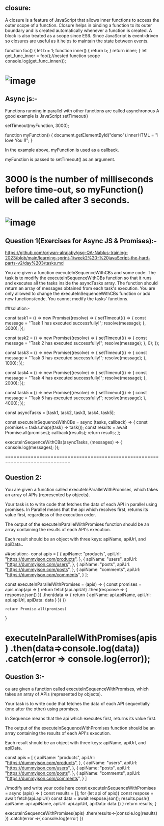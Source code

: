 ## closure:
A closure is a feature of JavaScript that allows inner functions to access the outer scope of a function. Closure helps in binding a function to its outer boundary and is created automatically whenever a function is created. A block is also treated as a scope since ES6. Since JavaScript is event-driven so closures are useful as it helps to maintain the state between events.

function foo() {
    let b = 1;
    function inner() {
        return b;
    }
    return inner;
}
let get_func_inner = foo();//nested function scope
 console.log(get_func_inner());

![image](https://github.com/ayaabumtawea12/Mastering-javascript-in-20-days/assets/120716752/2e894db3-59e0-458d-8bd7-b5aac4e5bd76)
===========================================================
## Async js:-
Functions running in parallel with other functions are called asynchronous
A good example is JavaScript setTimeout()

setTimeout(myFunction, 3000);

function myFunction() {
  document.getElementById("demo").innerHTML = "I love You !!";
}

In the example above, myFunction is used as a callback.

myFunction is passed to setTimeout() as an argument.

3000 is the number of milliseconds before time-out, so myFunction() will be called after 3 seconds.
=========================================================
![image](https://github.com/ayaabumtawea12/Mastering-javascript-in-20-days/assets/120716752/5818886e-e1be-4de7-ae19-6fdd1df8a899)
===================================
## Question 1(Exercises for Async JS & Promises):-

https://github.com/orjwan-alrajaby/gsg-QA-Nablus-training-2023/blob/main/learning-sprint-1/week2%20-%20javaScript-the-hard-parts-v2/day%203/tasks.md

You are given a function executeInSequenceWithCBs and some code. The task is to modify the executeInSequenceWithCBs function so that it runs and executes all the tasks inside the asyncTasks array.
The function should return an array of messages obtained from each task's execution.
You are only allowed to change the executeInSequenceWithCBs function or add new functions/code. You cannot modify the tasks' functions.

##solution:-

const task1 = () => new Promise((resolve) => {
    setTimeout(() => {
      const message = "Task 1 has executed successfully!";
      resolve(message);
    }, 3000);
  });

  const task2 = () => new Promise((resolve) => {
    setTimeout(() => {
      const message = "Task 2 has executed successfully!";
      resolve(message);
    }, 0);
  });

  const task3 = () => new Promise((resolve) => {
    setTimeout(() => {
      const message = "Task 3 has executed successfully!";
      resolve(message);
    }, 1000);
  });

  const task4 = () => new Promise((resolve) => {
    setTimeout(() => {
      const message = "Task 4 has executed successfully!";
      resolve(message);
    }, 2000);
  });

  const task5 = () => new Promise((resolve) => {
    setTimeout(() => {
      const message = "Task 5 has executed successfully!";
      resolve(message);
    }, 4000);
  });

  const asyncTasks = [task1, task2, task3, task4, task5];

  const executeInSequenceWithCBs = async (tasks, callback) => {
    const promises = tasks.map((task) => task());
    const results = await Promise.all(promises);
    callback(results);
    return results;
  };

  executeInSequenceWithCBs(asyncTasks, (messages) => {
    console.log(messages);
  });

=============================================================================
## Question 2:
You are given a function called executeInParallelWithPromises, which takes an array of APIs (represented by objects).

Your task is to write code that fetches the data of each API in parallel using promises. In Parallel means that the api which resolves first, returns its value first, regardless of the execution order.

The output of the executeInParallelWithPromises function should be an array containing the results of each API's execution.

Each result should be an object with three keys: apiName, apiUrl, and apiData..

##solution:-
const apis = [
  {
    apiName: "products", 
    apiUrl: "https://dummyjson.com/products",
  }, 
  {
    apiName: "users", 
    apiUrl: "https://dummyjson.com/users",
  }, 
  {
    apiName: "posts", 
    apiUrl: "https://dummyjson.com/posts",
  }, 
  {
    apiName: "comments", 
    apiUrl: "https://dummyjson.com/comments",
  }
];

const executeInParallelWithPromises = (apis) => {
    const promises = apis.map(api => {
        return fetch(api.apiUrl) .then(response => { response.json() }) .then(data => {
         return {
          apiName: api.apiName,
          apiUrl: api.apiUrl,
          apiData: data
                }
            })
    })

    return Promise.all(promises)
}

executeInParallelWithPromises(apis)
.then(data=>console.log(data))
.catch(error => console.log(error));
=============================================
## Question 3:-
ou are given a function called executeInSequenceWithPromises, which takes an array of APIs (represented by objects).

Your task is to write code that fetches the data of each API sequentially (one after the other) using promises.

In Sequence means that the api which executes first, returns its value first.

The output of the executeInSequenceWithPromises function should be an array containing the results of each API's execution.

Each result should be an object with three keys: apiName, apiUrl, and apiData.

const apis = [
  {
    apiName: "products", 
    apiUrl: "https://dummyjson.com/products",
  }, 
  {
    apiName: "users", 
    apiUrl: "https://dummyjson.com/users",
  }, 
  {
    apiName: "posts", 
    apiUrl: "https://dummyjson.com/posts",
  }, 
  {
    apiName: "comments", 
    apiUrl: "https://dummyjson.com/comments",
  }
]

//modify and write your code here
const executeInSequenceWithPromises = async (apis) => {
    const results = [];
    for (let api of apis){
    const respose = await fetch(api.apiUrl)
    const data = await respose.json();
    results.push({
    apiName: api.apiName,
    apiUrl: api.apiUrl,
    apiData: data
    })
    }
    return results;
}

executeInSequenceWithPromises(apis)
.then(results=>{console.log(results)
})
.catch(error =>{
console.log(error)
})

















